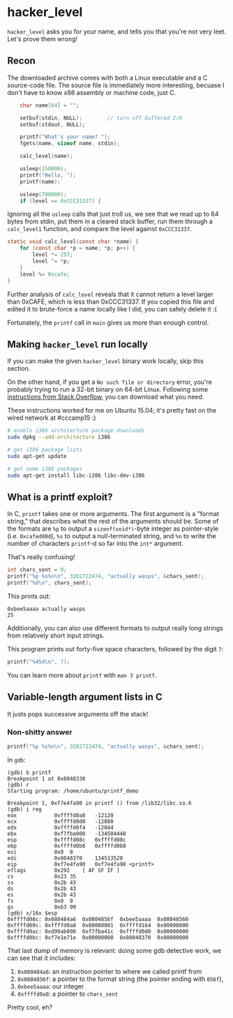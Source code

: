 # hacker_level

`hacker_level` asks you for your name, and tells you that you're not very
leet. Let's prove them wrong!

## Recon

The downloaded archive comes with both a Linux executable and a C source-code
file. The source file is immediately more interesting, becuase I don't have to
know x86 assembly or machine code, just C.

```c
    char name[64] = "";

    setbuf(stdin, NULL);		// turn off buffered I/O
    setbuf(stdout, NULL);

    printf("What's your name? ");
    fgets(name, sizeof name, stdin);

    calc_level(name);

    usleep(150000);
    printf("Hello, ");
    printf(name);

    usleep(700000);
    if (level == 0xCCC31337) {
```

Ignoring all the `usleep` calls that just troll us, we see that we read up to 64
bytes from stdin, put them in a cleared stack buffer, run them through a
`calc_level1` function, and compare the level against `0xCCC31337`.

```c
static void calc_level(const char *name) {
    for (const char *p = name; *p; p++) {
        level *= 257;
        level ^= *p;
    }
    level %= 0xcafe;
}
```

Further analysis of `calc_level` reveals that it cannot return a level larger
than 0xCAFE, which is less than 0xCCC31337. If you copied this file and edited
it to brute-force a name locally like I did, you can safely delete it :(

Fortunately, the `printf` call in `main` gives us more than enough control.

## Making `hacker_level` run locally

If you can make the given `hacker_level` binary work locally, skip this
section.

On the other hand, if you get a `No such file or directory` error, you're
probably trying to run a 32-bit binary on 64-bit Linux. Following some
[instructions from Stack Overflow][1], you can download what you need.

[1]: http://superuser.com/questions/344533/no-such-file-or-directory-error-in-bash-but-the-file-exists

These instructions worked for me on Ubuntu 15.04; it's pretty fast on the wired
network at #cccamp15 :)

```sh
# enable i386 architecture package downloads
sudo dpkg --add-architecture i386

# get i386 package lists
sudo apt-get update

# get some i386 packages
sudo apt-get install libc-i386 libc-dev-i386
```

## What is a printf exploit?

In C, `printf` takes one or more arguments. The first argument is a "format
string," that describes what the rest of the arguments should be. Some of the
formats are `%p` to output a `sizeof(void*)`-byte integer as pointer-style
(i.e. `0xcafed00d`), `%s` to output a null-terminated string, and `%n` to write
the number of characters `printf`-d so far into the `int*` argument.

That's really confusing!

```c
int chars_sent = 0;
printf("%p %s%n\n", 3202722474, "actually wasps", &chars_sent);
printf("%d\n", chars_sent);
```

This prints out:

```
0xbee5aaaa actually wasps
25
```

Additionally, you can also use different formats to output really long strings
from relatively short input strings.

This program prints out forty-five space characters, followed by the digit `7`:

```c
printf("%45d\n", 7);
```

You can learn more about `printf` with `man 3 printf`.

## Variable-length argument lists in C

It justs pops successive arguments off the stack!

### Non-shitty answer

```c
printf("%p %s%n\n", 3202722474, "actually wasps", &chars_sent);
```

In `gdb`:

```
(gdb) b printf
Breakpoint 1 at 0x8048330
(gdb) r
Starting program: /home/ubuntu/printf_demo

Breakpoint 1, 0xf7e4fa90 in printf () from /lib32/libc.so.6
(gdb) i reg
eax            0xffffd0a8	-12120
ecx            0xffffd0d0	-12080
edx            0xffffd0f4	-12044
ebx            0xf7fba000	-134504448
esp            0xffffd08c	0xffffd08c
ebp            0xffffd0b8	0xffffd0b8
esi            0x0	0
edi            0x8048370	134513520
eip            0xf7e4fa90	0xf7e4fa90 <printf>
eflags         0x292	[ AF SF IF ]
cs             0x23	35
ss             0x2b	43
ds             0x2b	43
es             0x2b	43
fs             0x0	0
gs             0x63	99
(gdb) x/16x $esp
0xffffd08c:	0x080484a6	0x0804856f	0xbee5aaaa	0x08048560
0xffffd09c:	0xffffd0a8	0x00000001	0xffffd164	0x00000000
0xffffd0ac:	0xd99ab800	0xf7fba41c	0xffffd0d0	0x00000000
0xffffd0bc:	0xf7e1e71e	0x00000000	0x08048370	0x00000000
```

That last dump of memory is relevant: doing some gdb detective work, we can
see that it includes:

1. `0x080484a6`: an instruction pointer to where we called printf from
2. `0x0804856f`: a pointer to the format string (the pointer ending with
`856f`),
3. `0xbee5aaaa`: our integer
4. `0xffffd0a8`: a pointer to `chars_sent`

Pretty cool, eh?
